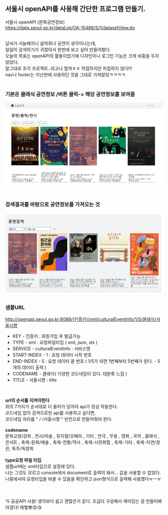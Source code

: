## 서울시 openAPI를 사용해 간단한 프로그램 만들기.<br>
서울시 openAPI (문화공연정보) <br>
https://data.seoul.go.kr/dataList/OA-15486/S/1/datasetView.do
<br>
<br>

날씨가 서늘해지니 음악회나 공연이 생각이나는데,<br> 
일일이 검색하기가 귀찮아서 한번에 보고 싶어 만들어봤다. <br>
오늘의 목표는 openAPI의 활용이었기에 디자인이나 로그인 기능은 크게 비중을 두지 않았다.<br>
말그대로 조각 프로젝트..라고나 할까ㅎㅎ 허접하지만 허접하지 않다!!!<br>
nav나 footer는 지난번에 사용하던 것을 그대로 가져왔닼ㅋㅋㅋㅋ<br>
<br>

### 기본은 클래식 공연정보 /버튼 클릭-> 해당 공연정보를 보여줌<br>
![img.png](img.png)
<br>
<br>


### 검색결과를 바탕으로 공연정보를 가져오는 것<br>
![img_1.png](img_1.png)
<br>

### 샘플URL<br>

http://openapi.seoul.go.kr:8088/(인증키)/xml/culturalEventInfo/1/5/클래식/서울시향 <br>

- KEY - 인증키 : 회원가입 후 발급가능 
- TYPE - xml : 요청파일타입 ( xml, json, xls )
- SERVICE - culturalEventInfo : 서비스명
- START-INDEX - 1 : 요청 데이터 시작 번호
- END-INDEX - 5 : 요청 데이터 끝 번호 ( 1/5가 되면 1번째부터 5번째가 된다. - 5개의 데이터 출력 ) 
- CODENAME - 클래식( 다양한 코드네임이 있다. 대분류 느낌 )
- TITLE - 서울시향 : title<br>
<br>

**url의 순서를 지켜야한다**<br>
위의 7가지가 순서대로 다 들어가 있어야 api가 정상 작동한다.<br>
코드네임 없이 검색으로만 api를 사용하고 싶다면,<br>
코드네임 자리를 "  / /서울시향 " 빈칸으로 만들어줘야 한다.<br>
<br>
**codename**<br>
문화교양/강좌 , 전시/미술 , 뮤지컬/오페라 , 기타 , 연극 , 무용 , 영화 , 국악 , 클래식 , 콘서트 , 축제-문화/예술 ,
축제-전통/역사 , 축제-시민화합 , 축제-기타 , 축제-자연/경관, 독주/독창회 <br>
<br>
**type요청 파일 타입**<br>
샘플url에는 xml타입으로 설정돼 있다.<br>
나는 그것도 모르고 console에서 document로 출력이 돼서... 값을 사용할 수 없었다.<br>
나중에서야 요청타입을 바꿀 수 있음을 확인하고 json형식으로 출력해 사용했다ㅠㅡㅠ<br>
<br>
<br>
<br>
💘 공공API 사용! 생각보다 쉽고 괜찮은거 같다. 조금더 구상해서 재미있는 걸 만들어봐야겠다! 헤헿😎😍😘<br>